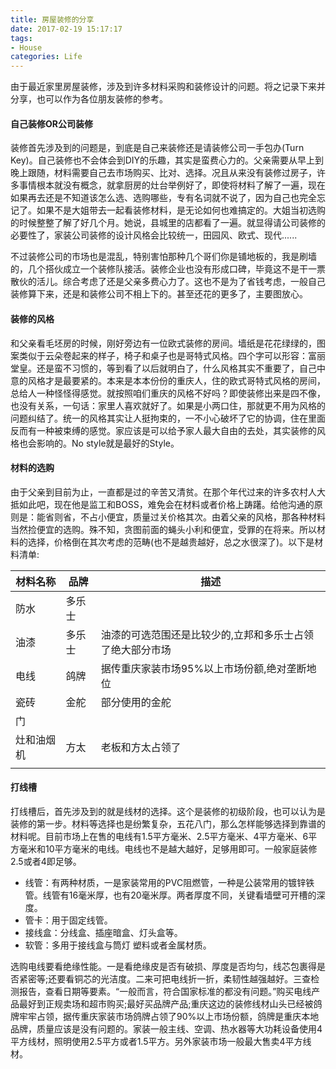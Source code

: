 ```yaml
---
title: 房屋装修的分享
date: 2017-02-19 15:17:17
tags:
- House
categories: Life
---
```


由于最近家里房屋装修，涉及到许多材料采购和装修设计的问题。将之记录下来并分享，也可以作为各位朋友装修的参考。

<!-- more -->

#### 自己装修OR公司装修

装修首先涉及到的问题是，到底是自己来装修还是请装修公司一手包办(Turn Key)。自己装修也不会体会到DIY的乐趣，其实是蛮费心力的。父亲需要从早上到晚上跟随，材料需要自己去市场购买、比对、选择。况且从来没有装修过房子，许多事情根本就没有概念，就拿厨房的灶台举例好了，即使将材料了解了一遍，现在如果再去还是不知道该怎么选、选购哪些，专有名词就不说了，因为自己也完全忘记了。如果不是大姐带去一起看装修材料，是无论如何也难搞定的。大姐当初选购的时候整整了解了好几个月。她说，县城里的店都看了一遍。就显得请公司装修的必要性了，家装公司装修的设计风格会比较统一，田园风、欧式、现代......

不过装修公司的市场也是混乱，特别害怕那种几个哥们你是铺地板的，我是刷墙的，几个搭伙成立一个装修队接活。装修企业也没有形成口碑，毕竟这不是干一票散伙的活儿。综合考虑了还是父亲多费心力了。这也不是为了省钱考虑，一般自己装修算下来，还是和装修公司不相上下的。甚至还花的更多了，主要图放心。

#### 装修的风格

和父亲看毛坯房的时候，刚好旁边有一位欧式装修的房间。墙纸是花花绿绿的，图案类似于云朵卷起来的样子，椅子和桌子也是哥特式风格。四个字可以形容：富丽堂皇。还是蛮不习惯的，等到看了以后就明白了，什么风格其实不重要了，自己中意的风格才是最要紧的。本来是本本份份的重庆人，住的欧式哥特式风格的房间，总给人一种怪怪得感觉。就按照咱们重庆的风格不好吗？即使装修出来是四不像，也没有关系，一句话：家里人喜欢就好了。如果是小两口住，那就更不用为风格的问题纠结了。统一的风格其实让人挺拘束的，一不小心破坏了它的协调，住在里面反而有一种被束缚的感觉。家应该是可以给予家人最大自由的去处，其实装修的风格也会影响的。No style就是最好的Style。

#### 材料的选购

由于父亲到目前为止，一直都是过的辛苦又清贫。在那个年代过来的许多农村人大抵如此吧，现在他是监工和BOSS，难免会在材料或者价格上踌躇。给他沟通的原则是：能省则省，不占小便宜，质量过关价格其次。由着父亲的风格，那各种材料当然捡便宜的选购。殊不知，贪图前面的蝇头小利和便宜，受罪的在将来。所以材料的选择，价格倒在其次考虑的范畴(也不是越贵越好，总之水很深了)。以下是材料清单:

| 材料名称  | 品牌   | 描述                            |
| ----- | ---- | ----------------------------- |
| 防水    | 多乐士  |                               |
| 油漆    | 多乐士  | 油漆的可选范围还是比较少的,立邦和多乐士占领了绝大部分市场 |
| 电线    | 鸽牌   | 据传重庆家装市场95%以上市场份额,绝对垄断地位      |
| 瓷砖    | 金舵   | 部分使用的金舵                       |
| 门     |      |                               |
| 灶和油烟机 | 方太   | 老板和方太占领了                      |
|       |      |                               |



#### 打线槽

打线槽后，首先涉及到的就是线材的选择。这个是装修的初级阶段，也可以认为是装修的第一步。材料等选择也是纷繁复杂，五花八门，那么怎样能够选择到靠谱的材料呢。目前市场上在售的电线有1.5平方毫米、2.5平方毫米、4平方毫米、6平方毫米和10平方毫米的电线。电线也不是越大越好，足够用即可。一般家庭装修2.5或者4即足够。

* 线管：有两种材质，一是家装常用的PVC阻燃管，一种是公装常用的镀锌铁管。线管有16毫米厚，也有20毫米厚。两者厚度不同，关键看墙壁可开槽的深度。
* 管卡：用于固定线管。
* 接线盒：分线盒、插座暗盒、灯头盒等。
* 软管：多用于接线盒与筒灯 塑料或者金属材质。

选购电线要看绝缘性能。一是看绝缘皮是否有破损、厚度是否均匀，线芯包裹得是否紧密等;还要看铜芯的光洁度。二来可把电线折一折，柔韧性越强越好。三查检测报告，查看日期等要素。“一般而言，符合国家标准的都没有问题。”购买电线产品最好到正规卖场和超市购买;最好买品牌产品;重庆这边的装修线材山头已经被鸽牌牢牢占领，据传重庆家装市场鸽牌占领了90%以上市场份额，鸽牌是重庆本地品牌，质量应该是没有问题的。家装一般主线、空调、热水器等大功耗设备使用4平方线材，照明使用2.5平方或者1.5平方。另外家装市场一般最大售卖4平方线材。











